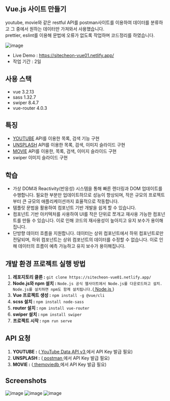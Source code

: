 ## Vue.js 사이트 만들기

youtube, movie와 같은 restful API를 postman사이트를 이용하여 데이터를 분류하고 그 중에서 원하는 데이터만 가져와서 사용했습니다.<br>
prettier, eslint를 이용해 문법에 오류가 없도록 작업하며 코드정리를 하였습니다.

![image](https://github.com/seolhee313/site2023-vue01/assets/125417882/8a961c73-70f1-408f-b5bd-bd54bc47b287)

- Live Demo : https://sitecheon-vue01.netlify.app/
- 작업 기간 : 2일

## 사용 스택

- vue 3.2.13
- sass 1.32.7
- swiper 8.4.7
- vue-router 4.0.3

## 특징

- [YOUTUBE](https://console.cloud.google.com/apis/) API를 이용한 목록, 검색 기능 구현
- [UNSPLASH](https://www.postman.com/downloads/) API를 이용한 목록, 검색, 이미지 슬라이드 구현
- [MOVIE](https://www.themoviedb.org/?language=ko) API를 이용한, 목록, 검색, 이미지 슬라이드 구현
- swiper 이미지 슬라이드 구현

## 학습

- 가상 DOM과 Reactivity(반응성) 시스템을 통해 빠른 렌더링과 DOM 업데이트를 수행합니다. 필요한 부분만 업데이트하므로 성능이 향상되며, 작은 규모의 프로젝트부터 큰 규모의 애플리케이션까지 효율적으로 작동합니다.
- 템플릿 문법을 활용하여 컴포넌트 기반 개발을 쉽게 할 수 있습니다.
- 컴포넌트 기반 아키텍처를 사용하여 UI를 작은 단위로 쪼개고 재사용 가능한 컴포넌트를 만들 수 있습니다. 이로 인해 코드의 재사용성이 높아지고 유지 보수가 용이해집니다.
- 단방향 데이터 흐름을 지원합니다. 데이터는 상위 컴포넌트에서 하위 컴포넌트로만 전달되며, 하위 컴포넌트는 상위 컴포넌트의 데이터를 수정할 수 없습니다. 이로 인해 데이터의 흐름이 예측 가능하고 유지 보수가 용이해집니다.

## 개발 환경 프로젝트 실행 방법

1. **레포지토리 클론 :** `git clone https://sitecheon-vue01.netlify.app/`
2. **Node.js와 npm 설치 :** `Node.js 공식 웹사이트에서 Node.js를 다운로드하고 설치. Node.js를 설치하면 npm도 함께 설치됩니다.`([ Node.js ](https://nodejs.org))
3. **Vue 프로젝트 생성 :** `npm install -g @vue/cli`
4. **scss 설치 :** `npm install node-sass`
5. **router 설치 :** `npm install vue-router`
6. **swiper 설치 :** `npm install swiper`
7. **프로젝트 시작 :** `npm run serve`

## API 요청

1. **YOUTUBE :** ([ YouTube Data API v3 ](https://console.cloud.google.com/apis/)에서 API Key 발급 필요)
1. **UNSPLASH :** ([ postman ](https://www.postman.com/downloads/)에서 API Key 발급 필요)
1. **MOVIE :** ([ themoviedb ](https://www.themoviedb.org/?language=ko)에서 API Key 발급 필요)

## Screenshots

![image](https://github.com/seolhee313/site2023-react01/assets/125417882/925a3aeb-51f4-4131-8a37-8296b62817b7)
![image](https://github.com/seolhee313/site2023-react01/assets/125417882/cfd14920-6c5d-45f6-9252-4c5533a2d76d)
![image](https://github.com/seolhee313/site2023-react01/assets/125417882/1cc35930-2eda-462e-a3cc-ca0b17f06b64)
